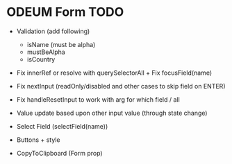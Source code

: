 # ODEUM Form TODO

- Validation (add following)
	- isName (must be alpha)
	- mustBeAlpha
	- isCountry

- Fix innerRef or resolve with querySelectorAll + Fix focusField(name)
- Fix nextInput (readOnly/disabled and other cases to skip field on ENTER)
- Fix handleResetInput to work with arg for which field / all
- Value update based upon other input value (through state change)
- Select Field (selectField(name))
- Buttons + style
- CopyToClipboard (Form prop)

